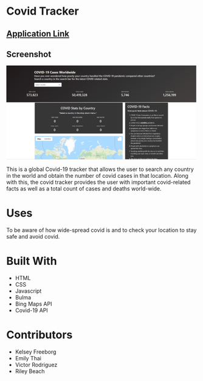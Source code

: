 # Covid Tracker
## [Application Link](https://kfreeborg.github.io/week-7-project/)

## Screenshot
<img width="500" src="./assets/media/screenshot.png">

This is a global Covid-19 tracker that allows the user to search any country in the world and obtain the number of covid cases in that location. Along with this, the covid tracker provides the user with important covid-related facts as well as a total count of cases and deaths world-wide. 

# Uses 
To be aware of how wide-spread covid is and to check your location to stay safe and avoid covid.

# Built With
- HTML
- CSS
- Javascript
- Bulma
- Bing Maps API
- Covid-19 API 

# Contributors
- Kelsey Freeborg
- Emily Thai
- Victor Rodriguez
- Riley Beach